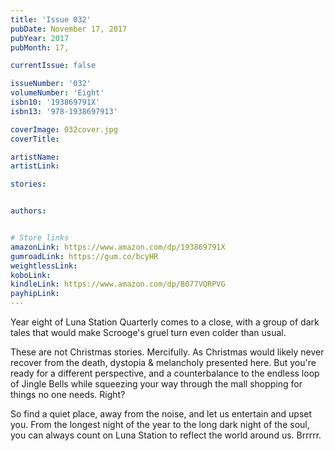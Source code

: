 ```yaml
---
title: 'Issue 032'
pubDate: November 17, 2017
pubYear: 2017
pubMonth: 17,

currentIssue: false

issueNumber: '032'
volumeNumber: 'Eight'
isbn10: '193869791X'
isbn13: '978-1938697913'

coverImage: 032cover.jpg
coverTitle:

artistName:
artistLink:

stories: 


authors: 


# Store links
amazonLink: https://www.amazon.com/dp/193869791X
gumroadLink: https://gum.co/bcyHR
weightlessLink: 
koboLink:
kindleLink: https://www.amazon.com/dp/B077VQRPVG
payhipLink: 
---
```

Year eight of Luna Station Quarterly comes to a close, with a group of dark tales that would make Scrooge's gruel turn even colder than usual.

These are not Christmas stories. Mercifully. As Christmas would likely never recover from the death, dystopia &amp; melancholy presented here. But you're ready for a different perspective, and a counterbalance to the endless loop of Jingle Bells while squeezing your way through the mall shopping for things no one needs. Right?

So find a quiet place, away from the noise, and let us entertain and upset you. From the longest night of the year to the long dark night of the soul, you can always count on Luna Station to reflect the world around us. Brrrrr.
        